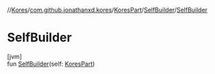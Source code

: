 //[Kores](../../../../index.md)/[com.github.jonathanxd.kores](../../index.md)/[KoresPart](../index.md)/[SelfBuilder](index.md)/[SelfBuilder](-self-builder.md)

# SelfBuilder

[jvm]\
fun [SelfBuilder](-self-builder.md)(self: [KoresPart](../index.md))
